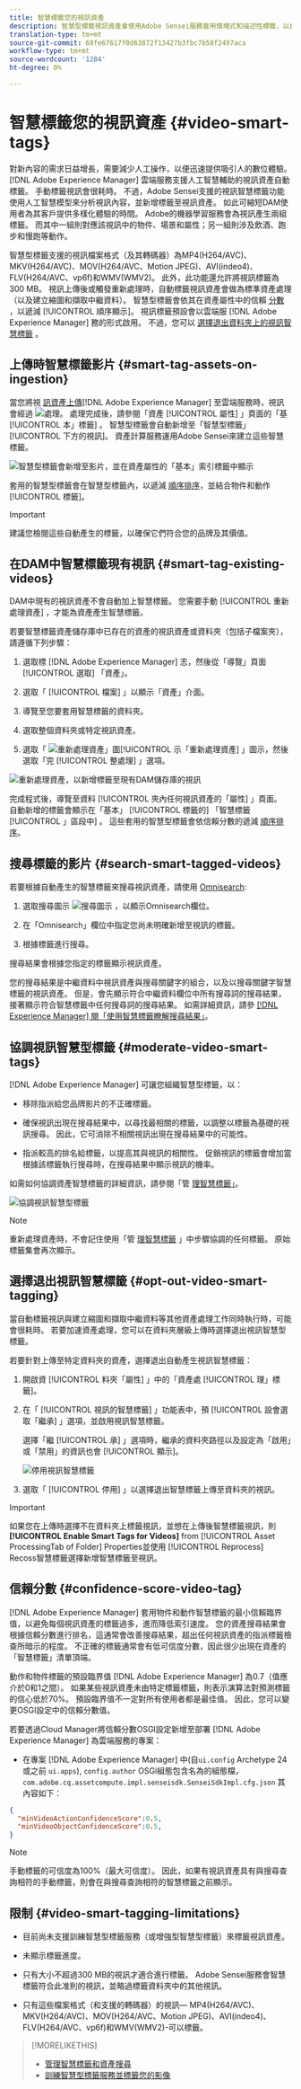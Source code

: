 ```yaml
---
title: 智慧標籤您的視訊資產
description: 智慧型標籤視訊資產會使用Adobe Sensei服務套用情境式和描述性標籤，以自動化資產標籤。
translation-type: tm+mt
source-git-commit: 68fe67617f0d63872f13427b3fbc7b58f2497aca
workflow-type: tm+mt
source-wordcount: '1284'
ht-degree: 0%

---
```



# 智慧標籤您的視訊資產 {#video-smart-tags}

對新內容的需求日益增長，需要減少人工操作，以便迅速提供吸引人的數位體驗。 [!DNL Adobe Experience Manager] 雲端服務支援人工智慧輔助的視訊資產自動標籤。 手動標籤視訊會很耗時。 不過，Adobe Sensei支援的視訊智慧標籤功能使用人工智慧模型來分析視訊內容，並新增標籤至視訊資產。 如此可縮短DAM使用者為其客戶提供多樣化體驗的時間。 Adobe的機器學習服務會為視訊產生兩組標籤。 而其中一組則對應該視訊中的物件、場景和屬性；另一組則涉及飲酒、跑步和慢跑等動作。

智慧型標籤支援的視訊檔案格式（及其轉碼器）為MP4(H264/AVC)、MKV(H264/AVC)、MOV(H264/AVC、Motion JPEG)、AVI(indeo4)、FLV(H264/AVC、vp6f)和WMV(WMV2)。 此外，此功能還允許將視訊標籤為300 MB。 視訊上傳後或觸發重新處理時，自動標籤視訊資產會做為標準資產處理（以及建立縮圖和擷取中繼資料）。 智慧型標籤會依其在資產屬性中的信賴 [分數](#confidence-score-video-tag) ，以遞減 [!UICONTROL 順序顯示]。 視訊標籤預設會以雲端服 [!DNL Adobe Experience Manager] 務的形式啟用。 不過，您可以 [選擇退出資料夾上的視訊智慧標籤](#opt-out-video-smart-tagging) 。

## 上傳時智慧標籤影片 {#smart-tag-assets-on-ingestion}

當您將視 [訊資產上傳](add-assets.md#upload-assets)[!DNL Adobe Experience Manager] 至雲端服務時，視訊會經過 ![處理](assets/do-not-localize/assetprocessing.png)。 處理完成後，請參閱「資產 [!UICONTROL 屬性] 」頁面的「基 [!UICONTROL 本」標籤] 。 智慧型標籤會自動新增至「智慧型標籤」 [!UICONTROL 下方的視訊]。 資產計算服務運用Adobe Sensei來建立這些智慧標籤。

![智慧型標籤會新增至影片，並在資產屬性的「基本」索引標籤中顯示](assets/smart-tags-added-to-videos.png)

套用的智慧型標籤會在智慧型標籤內，以遞減 [順序排序](#confidence-score-video-tag)，並結合物件和動作 [!UICONTROL 標籤]。

>[!IMPORTANT]
>
>建議您檢閱這些自動產生的標籤，以確保它們符合您的品牌及其價值。

## 在DAM中智慧標籤現有視訊 {#smart-tag-existing-videos}

DAM中現有的視訊資產不會自動加上智慧標籤。 您需要手動 [!UICONTROL 重新處理資產] ，才能為資產產生智慧標籤。

若要智慧標籤資產儲存庫中已存在的資產的視訊資產或資料夾（包括子檔案夾），請遵循下列步驟：

1. 選取標 [!DNL Adobe Experience Manager] 志，然後從「導覽」頁面 [!UICONTROL 選取] 「資產」。

1. 選取「 [!UICONTROL 檔案] 」以顯示「資產」介面。

1. 導覽至您要套用智慧標籤的資料夾。

1. 選取整個資料夾或特定視訊資產。

1. 選取「 ![重新處理資產」圖](assets/do-not-localize/reprocess-assets-icon.png)[!UICONTROL 示「重新處理資產] 」圖示，然後選取「完 [!UICONTROL 整處理] 」選項。

![重新處理資產，以新增標籤至現有DAM儲存庫的視訊](assets/reprocess.gif)

完成程式後，導覽至資料 [!UICONTROL 夾內任何視訊資產的「屬性] 」頁面。 自動新增的標籤會顯示在「基本」 [!UICONTROL 標籤的] 「智慧標籤 [!UICONTROL 」區段中] 。 這些套用的智慧型標籤會依信賴分數的遞減 [順序排序](#confidence-score-video-tag)。

## 搜尋標籤的影片 {#search-smart-tagged-videos}

若要根據自動產生的智慧標籤來搜尋視訊資產，請使用 [Omnisearch](search-assets.md#search-assets-in-aem):

1. 選取搜尋圖示 ![搜尋圖示](assets/do-not-localize/search_icon.png) ，以顯示Omnisearch欄位。

1. 在「Omnisearch」欄位中指定您尚未明確新增至視訊的標籤。

1. 根據標籤進行搜尋。

搜尋結果會根據您指定的標籤顯示視訊資產。

您的搜尋結果是中繼資料中視訊資產與搜尋關鍵字的組合，以及以搜尋關鍵字智慧標籤的視訊資產。 但是，會先顯示符合中繼資料欄位中所有搜尋詞的搜尋結果，接著顯示符合智慧標籤中任何搜尋詞的搜尋結果。 如需詳細資訊，請參 [ [!DNL Experience Manager] 閱「使用智慧標籤瞭解搜尋結果」](smart-tags.md#understandsearch)。

## 協調視訊智慧型標籤 {#moderate-video-smart-tags}

[!DNL Adobe Experience Manager] 可讓您組織智慧型標籤，以：

* 移除指派給您品牌影片的不正確標籤。

* 確保視訊出現在搜尋結果中，以尋找最相關的標籤，以調整以標籤為基礎的視訊搜尋。 因此，它可消除不相關視訊出現在搜尋結果中的可能性。

* 指派較高的排名給標籤，以提高其與視訊的相關性。 促銷視訊的標籤會增加當根據該標籤執行搜尋時，在搜尋結果中顯示視訊的機率。

如需如何協調資產智慧標籤的詳細資訊，請參閱「管 [理智慧標籤」](smart-tags.md#manage-smart-tags-and-searches)。

![協調視訊智慧型標籤](assets/manage-video-smart-tags.png)

>[!NOTE]
>
>重新處理資產時，不會記住使用「管 [理智慧標籤](smart-tags.md#manage-smart-tags-and-searches) 」中步驟協調的任何標籤。 原始標籤集會再次顯示。

## 選擇退出視訊智慧標籤 {#opt-out-video-smart-tagging}

當自動標籤視訊與建立縮圖和擷取中繼資料等其他資產處理工作同時執行時，可能會很耗時。 若要加速資產處理，您可以在資料夾層級上傳時選擇退出視訊智慧型標籤。

若要針對上傳至特定資料夾的資產，選擇退出自動產生視訊智慧標籤：

1. 開啟資 [!UICONTROL 料夾「屬性] 」中的「資產處 [!UICONTROL 理」標籤]。

1. 在「 [!UICONTROL 視訊的智慧標籤] 」功能表中，預 [!UICONTROL 設會選取「繼承] 」選項，並啟用視訊智慧標籤。

   選擇「繼 [!UICONTROL 承] 」選項時，繼承的資料夾路徑以及設定為「啟用」或「禁用」的資訊也會 [!UICONTROL 顯示]。

   ![停用視訊智慧標籤](assets/disable-video-tagging.png)

1. 選取「 [!UICONTROL 停用] 」以選擇退出智慧標籤上傳至資料夾的視訊。

>[!IMPORTANT]
>
>如果您在上傳時選擇不在資料夾上標籤視訊，並想在上傳後智慧標籤視訊，則 **[!UICONTROL Enable Smart Tags for Videos]** from [!UICONTROL Asset ProcessingTab of Folder] Properties並使用 [!UICONTROL Reprocess][](#smart-tag-existing-videos) Recoss智慧標籤選擇新增智慧標籤至視訊。

## 信賴分數 {#confidence-score-video-tag}

[!DNL Adobe Experience Manager] 套用物件和動作智慧標籤的最小信賴臨界值，以避免每個視訊資產的標籤過多，進而降低索引速度。 您的資產搜尋結果會根據信賴分數進行排名，這通常會改善搜尋結果，超出任何視訊資產的指派標籤檢查所暗示的程度。 不正確的標籤通常會有低可信度分數，因此很少出現在資產的「智慧標籤」清單頂端。

動作和物件標籤的預設臨界值 [!DNL Adobe Experience Manager] 為0.7（值應介於0和1之間）。 如果某些視訊資產未由特定標籤標籤，則表示演算法對預測標籤的信心低於70%。 預設臨界值不一定對所有使用者都是最佳值。 因此，您可以變更OSGI設定中的信賴分數值。

若要透過Cloud Manager將信賴分數OSGI設定新增至部署 [!DNL Adobe Experience Manager] 為雲端服務的專案：

* 在專案 [!DNL Adobe Experience Manager] 中(自`ui.config` Archetype 24或之前 `ui.apps`), `config.author` OSGi組態包含名為的組態檔， `com.adobe.cq.assetcompute.impl.senseisdk.SenseiSdkImpl.cfg.json` 其內容如下：

```json
{
  "minVideoActionConfidenceScore":0.5,
  "minVideoObjectConfidenceScore":0.5,
}
```

>[!NOTE]
>
>手動標籤的可信度為100%（最大可信度）。 因此，如果有視訊資產具有與搜尋查詢相符的手動標籤，則會在與搜尋查詢相符的智慧標籤之前顯示。

## 限制 {#video-smart-tagging-limitations}

* 目前尚未支援訓練智慧型標籤服務（或增強型智慧型標籤）來標籤視訊資產。

* 未顯示標籤進度。

* 只有大小不超過300 MB的視訊才適合進行標籤。 Adobe Sensei服務會智慧標籤符合此准則的視訊，並略過標籤資料夾中的其他視訊。

* 只有這些檔案格式（和支援的轉碼器）的視訊— MP4(H264/AVC)、MKV(H264/AVC)、MOV(H264/AVC、Motion JPEG)、AVI(indeo4)、FLV(H264/AVC、vp6f)和WMV(WMV2)-可以標籤。

>[!MORELIKETHIS]
>
>* [管理智慧標籤和資產搜尋](smart-tags.md#manage-smart-tags-and-searches)
>* [訓練智慧型標籤服務並標籤您的影像](smart-tags.md)

